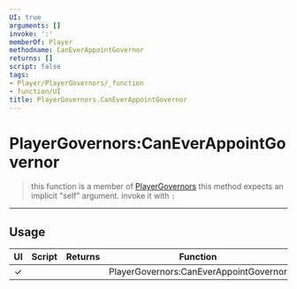 ```yaml
---
UI: true
arguments: []
invoke: ':'
memberOf: Player
methodname: CanEverAppointGovernor
returns: []
script: false
tags:
- Player/PlayerGovernors/_function
- function/UI
title: PlayerGovernors.CanEverAppointGovernor
---
```

# PlayerGovernors:CanEverAppointGovernor
> this function is a member of [PlayerGovernors](civ-6/lua/PlayerGovernors.md)
> this method expects an implicit "self" argument. invoke it with `:`
-----
## Usage
|  UI | Script | Returns | Function | Arguments |
|:---:|:------:|-------:|:--------:|:---------|
|✓| ||PlayerGovernors:CanEverAppointGovernor||
